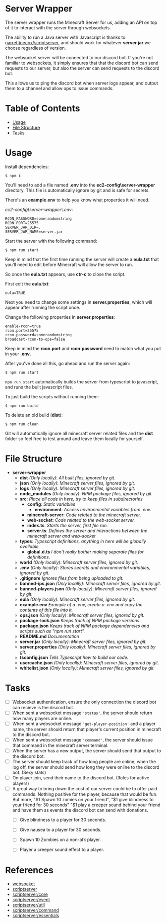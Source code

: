 # Server Wrapper

The server wrapper runs the Minecraft Server for us, adding an API on top of it to interact with the server through websockets.

The ability to run a Java server with Javascript is thanks to [garrettjoecox/scriptserver](https://github.com/garrettjoecox/scriptserver), and should work for whatever **server.jar** we choose regardless of version.

The websocket server will be connected to our discord bot. If you're not familiar to websockets, it simply ensures that that the discord bot can send requests to our server, but also the server can send requests to the discord bot.

This allows us to ping the discord bot when server logs appear, and output them to a channel and allow ops to issue commands.

# Table of Contents

- [Usage](#usage)
- [File Structure](#file-structure)
- [Tasks](#tasks)

# Usage

Install dependencies:

```
$ npm i
```

You'll need to add a file named **.env** into the **ec2-config\server-wrapper** directory. This file is automatically ignore by git and is safe for secrets.

There's an **example.env** to help you know what properties it will need.

*ec2-config\server-wrapper\\.env*:
```
RCON_PASSWORD=somerandomstring
RCON_PORT=25575
SERVER_JAR_DIR=.
SERVER_JAR_NAME=server.jar
```

Start the server with the following command:

```
$ npm run start
```

Keep in mind that the first time running the server will create a **eula.txt** that you'll need to edit before Minecraft will allow the server to run.

So once the **eula.txt** appears, use **ctr-c** to close the script.

First edit the **eula.txt**:

```
eula=TRUE
```

Next you need to change some settings in **server.properties**, which will appear after running the script once.

Change the following properties in **server.properties**:

```
enable-rcon=true
rcon.port=25575
rcon.password=somerandomstring
broadcast-rcon-to-ops=false
```

Keep in mind the **rcon.port** and **rcon.password** need to match what you put in your **.env**.

After you've done all this, go ahead and run the server again:

```
$ npm run start
```

`npm run start` automatically builds the server from typescript to javascript, and runs the built javascript files.

To just build the scripts without running them:

```
$ npm run build
```

To delete an old build (**dist**):

```
$ npm run clean
```

Git will automatically ignore all minecraft server related files and the **dist** folder so feel free to test around and leave them locally for yourself.

# File Structure

- **server-wrapper**
  - **dist** *(Only locally)*: *All built files, ignored by git.*
  - **json** *(Only locally)*: *Minecraft server files, ignored by git.*
  - **logs** *(Only locally)*: *Minecraft server files, ignored by git.*
  - **node_modules** *(Only locally)*: *NPM package files, ignored by git.*
  - **src**: *Place all code in here, try to keep files in subdirectories*
    - **config**: *Static variables*
      - **environment**: *Access environmental variables from .env.*
    - **minecraft-server**: *Code related to the minecraft server.*
    - **web-socket**: *Code related to the web-socket server.*
    - **index.ts**: *Starts the server, first file run.*
    - **server.ts**: *Defines the server and interactions between the minecraft server and web-socket*
  - **types**: *Typescript definitions, anything in here will be globally available.*
    - **global.d.ts** *I don't really bother making separate files for definitions.*
  - **world** *(Only locally)*: *Minecraft server files, ignored by git.*
  - **.env** *(Only locally)*: *Stores secrets and environmental variables, ignored by git.*
  - **.gitignore** *Ignores files from being uploaded to git.*
  - **banned-ips.json** *(Only locally)*: *Minecraft server files, ignored by git.*
  - **banned-players.json** *(Only locally)*: *Minecraft server files, ignored by git.*
  - **eula** *(Only locally)*: *Minecraft server files, ignored by git.*
  - **example.env** *Example of a .env, create a .env and copy the contents of this file into it.*
  - **ops.json** *(Only locally)*: *Minecraft server files, ignored by git.*
  - **package-lock.json** *Keeps track of NPM package versions.*
  - **package.json** *Keeps track of NPM package dependencies and scripts such as "npm run start".*
  - **README.md** *Documentation*
  - **server.jar** *(Only locally)*: *Minecraft server files, ignored by git.*
  - **server.properties** *(Only locally)*: *Minecraft server files, ignored by git.*
  - **tsconfig.json** *Tells Typescript how to build our code.*
  - **usercache.json** *(Only locally)*: *Minecraft server files, ignored by git.*
  - **whitelist.json** *(Only locally)*: *Minecraft server files, ignored by git.*

# Tasks

- [ ] Websocket authentication, ensure the only connection the discord bot can recieve is the discord bot.
- [ ] When sent a websocket message `'status'`, the server should return how many players are online.
- [ ] When sent a websocket message `'get-player-position'` and a player name, the server should return that player's current position in minecraft to the discord bot.
- [ ] When sent a websocket message `'command'`, the server should issue that command in the minecraft server terminal.
- [ ] When the server has a new output, the server should send that output to the discord bot.
- [ ] The server should keep track of how long people are online, when the log off, the server should send how long they were online to the discord bot. (Sexy stats)
- [ ] On player join, send their name to the discord bot. (Roles for active players)
- [ ] A great way to bring down the cost of our server could be to offer paid commands. Nothing positive for the player, because that would be fun. But more, "$1 Spawn 10 zomies on your friend", "$1 give blindness to your friend for 30 seconds" "$1 play a creeper sound behind your friend and have them as events the discord bot can send with donations.
  - [ ] Give blindness to a player for 30 seconds.
  - [ ] Give nausea to a player for 30 seconds.
  - [ ] Spawn 10 Zombies on a non-afk player.
  - [ ] Player a creeper sound effect to a player.


# References

- [websocket](https://github.com/theturtle32/WebSocket-Node/blob/HEAD/docs/index.md)
- [scriptserver](https://github.com/garrettjoecox/scriptserver)
- [scriptserver/core](https://github.com/garrettjoecox/scriptserver/tree/master/packages/core)
- [scriptserver/event](https://github.com/garrettjoecox/scriptserver/tree/master/packages/event)
- [scriptserver/util](https://github.com/garrettjoecox/scriptserver/tree/master/packages/util)
- [scriptserver/command](https://github.com/garrettjoecox/scriptserver/tree/master/packages/command)
- [scriptserver/essentials](https://github.com/garrettjoecox/scriptserver/tree/master/packages/essentials)
